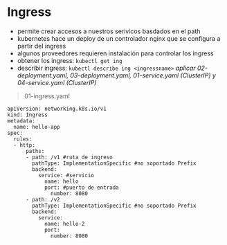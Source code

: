 # Ingress
- permite crear accesos a nuestros serivicos basdados en el path
- kubernetes hace un deploy de un controlador nginx que se configura a partir del ingress
- algunos proveedores requieren instalación para controlar los ingress
- obtener los ingress: `kubectl get ing`
- describir ingress: `kubectl describe ing <ingressname>`
*aplicar 02-deployment.yaml, 03-deployment.yaml, 01-service.yaml (ClusterIP) y 04-service.yaml (ClusterIP)*
> 01-ingress.yaml
~~~
apiVersion: networking.k8s.io/v1
kind: Ingress
metadata:
  name: hello-app
spec:
  rules:
  - http:
      paths:
      - path: /v1 #ruta de ingreso
        pathType: ImplementationSpecific #no soportado Prefix
        backend:
          service: #servicio
            name: hello
            port: #puerto de entrada
              number: 8080
      - path: /v2
        pathType: ImplementationSpecific #no soportado Prefix
        backend:
          service:
            name: hello-2
            port:
              number: 8080
~~~